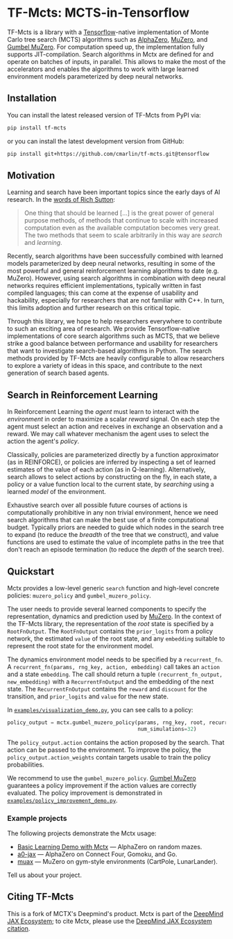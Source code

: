 # TF-Mcts: MCTS-in-Tensorflow

TF-Mcts is a library with a [Tensorflow](https://www.tensorflow.org/)-native
implementation of Monte Carlo tree search (MCTS) algorithms such as
[AlphaZero](https://deepmind.com/blog/article/alphazero-shedding-new-light-grand-games-chess-shogi-and-go),
[MuZero](https://deepmind.com/blog/article/muzero-mastering-go-chess-shogi-and-atari-without-rules), and
[Gumbel MuZero](https://openreview.net/forum?id=bERaNdoegnO). For computation
speed up, the implementation fully supports JIT-compilation. Search algorithms
in Mctx are defined for and operate on batches of inputs, in parallel. This
allows to make the most of the accelerators and enables the algorithms to work
with large learned environment models parameterized by deep neural networks.

## Installation

You can install the latest released version of TF-Mcts from PyPI via:

```sh
pip install tf-mcts
```

or you can install the latest development version from GitHub:

```sh
pip install git+https://github.com/cmarlin/tf-mcts.git@tensorflow
```

## Motivation

Learning and search have been important topics since the early days of AI
research. In the [words of Rich Sutton](http://www.incompleteideas.net/IncIdeas/BitterLesson.html):

> One thing that should be learned [...] is the great power of general purpose
> methods, of methods that continue to scale with increased computation even as
> the available computation becomes very great. The two methods that seem to
> scale arbitrarily in this way are *search* and *learning*.

Recently, search algorithms have been successfully combined with learned models
parameterized by deep neural networks, resulting in some of the most powerful
and general reinforcement learning algorithms to date (e.g. MuZero).
However, using search algorithms in combination with deep neural networks
requires efficient implementations, typically written in fast compiled
languages; this can come at the expense of usability and hackability,
especially for researchers that are not familiar with C++. In turn, this limits
adoption and further research on this critical topic.

Through this library, we hope to help researchers everywhere to contribute to
such an exciting area of research. We provide Tensorflow-native implementations of core
search algorithms such as MCTS, that we believe strike a good balance between
performance and usability for researchers that want to investigate search-based
algorithms in Python. The search methods provided by TF-Mcts are
heavily configurable to allow researchers to explore a variety of ideas in
this space, and contribute to the next generation of search based agents.

## Search in Reinforcement Learning

In Reinforcement Learning the *agent* must learn to interact with the
*environment* in order to maximize a scalar *reward* signal. On each step the
agent must select an action and receives in exchange an observation and a
reward. We may call whatever mechanism the agent uses to select the action the
agent's *policy*.

Classically, policies are parameterized directly by a function approximator (as
in REINFORCE), or policies are inferred by inspecting a set of learned estimates
of the value of each action (as in Q-learning). Alternatively, search allows to
select actions by constructing on the fly, in each state, a policy or a value
function local to the current state, by *searching* using a learned *model* of
the environment.

Exhaustive search over all possible future courses of actions is computationally
prohibitive in any non trivial environment, hence we need search algorithms
that can make the best use of a finite computational budget. Typically priors
are needed to guide which nodes in the search tree to expand (to reduce the
*breadth* of the tree that we construct), and value functions are used to
estimate the value of incomplete paths in the tree that don't reach an episode
termination (to reduce the *depth* of the search tree).

## Quickstart

Mctx provides a low-level generic `search` function and high-level concrete
policies: `muzero_policy` and `gumbel_muzero_policy`.

The user needs to provide several learned components to specify the
representation, dynamics and prediction used by [MuZero](https://deepmind.com/blog/article/muzero-mastering-go-chess-shogi-and-atari-without-rules).
In the context of the TF-Mcts library, the representation of the *root* state is
specified by a `RootFnOutput`. The `RootFnOutput` contains the `prior_logits`
from a policy network, the estimated `value` of the root state, and any
`embedding` suitable to represent the root state for the environment model.

The dynamics environment model needs to be specified by a `recurrent_fn`.
A `recurrent_fn(params, rng_key, action, embedding)` call takes an `action` and
a state `embedding`. The call should return a tuple `(recurrent_fn_output,
new_embedding)` with a `RecurrentFnOutput` and the embedding of the next state.
The `RecurrentFnOutput` contains the `reward` and `discount` for the transition,
and `prior_logits` and `value` for the new state.

In [`examples/visualization_demo.py`](https://github.com/deepmind/mctx/blob/main/examples/visualization_demo.py), you can
see calls to a policy:

```python
policy_output = mctx.gumbel_muzero_policy(params, rng_key, root, recurrent_fn,
                                          num_simulations=32)
```

The `policy_output.action` contains the action proposed by the search. That
action can be passed to the environment. To improve the policy, the
`policy_output.action_weights` contain targets usable to train the policy
probabilities.

We recommend to use the `gumbel_muzero_policy`.
[Gumbel MuZero](https://openreview.net/forum?id=bERaNdoegnO) guarantees a policy
improvement if the action values are correctly evaluated. The policy improvement
is demonstrated in
[`examples/policy_improvement_demo.py`](https://github.com/deepmind/mctx/blob/main/examples/policy_improvement_demo.py).

### Example projects
The following projects demonstrate the Mctx usage:

- [Basic Learning Demo with Mctx](https://github.com/kenjyoung/mctx_learning_demo) —
  AlphaZero on random mazes.
- [a0-jax](https://github.com/NTT123/a0-jax) — AlphaZero on Connect Four,
  Gomoku, and Go.
- [muax](https://github.com/bwfbowen/muax) — MuZero on gym-style environments
(CartPole, LunarLander).

Tell us about your project.

## Citing TF-Mcts

This is a fork of MCTX's Deepmind's product. Mctx is part of the
[DeepMind JAX Ecosystem]; to cite Mctx, please use the [DeepMind JAX Ecosystem
citation].

[DeepMind JAX Ecosystem]: https://deepmind.com/blog/article/using-jax-to-accelerate-our-research "DeepMind JAX Ecosystem"
[DeepMind JAX Ecosystem citation]: https://github.com/deepmind/jax/blob/main/deepmind2020jax.txt "Citation"
